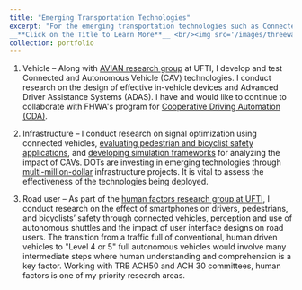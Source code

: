 ```yaml
---
title: "Emerging Transportation Technologies"
excerpt: "For the emerging transportation technologies such as Connected and Autonmous Vehicles (CAVs), Advance Driver Assitance Systems (ADAS), sensor based safety applications and Cooperative Driving Automation (CDA)  to have successful impact on mobility and safety, evaluating technologies from the following three perspectives is critical- 1.Vehicle 2.Infrastructure and 3.Roadusers.
__**Click on the Title to Learn More**__ <br/><img src='/images/threeway.png'>"
collection: portfolio
---
```



1.	Vehicle – Along with [AVIAN research group](http://avian.essie.ufl.edu/) at UFTI, I develop and test Connected and Autonomous Vehicle (CAV) technologies. I conduct research on the design of effective in-vehicle devices and Advanced Driver Assistance Systems (ADAS). I have and would like to continue to collaborate with FHWA's program for [Cooperative Driving Automation (CDA)](https://highways.dot.gov/research/operations/CARMA).
   
2.	Infrastructure – I conduct research on signal optimization using connected vehicles, [evaluating pedestrian and bicyclist safety applications](https://www.fdot.gov/traffic/teo-divisions.shtm/cav-ml-stamp/cv/maplocations/uf-aid.shtm), and [developing simulation frameworks](https://doi.org/10.1177/03611981211068460 ) for analyzing the impact of CAVs. DOTs are investing in emerging technologies through [multi-million-dollar](https://www.fdot.gov/traffic/teo-divisions.shtm/cav-ml-stamp/connected-vehicles) infrastructure projects. It is vital to assess the effectiveness of the technologies being deployed.
 
3.	Road user – As part of the [human factors research group at UFTI](https://www.transportation.institute.ufl.edu/research/human-factors/), I conduct research on the effect of smartphones on drivers, pedestrians, and bicyclists’ safety through connected vehicles, perception and use of autonomous shuttles and the impact of user interface designs on road users. The transition from a traffic full of conventional, human driven vehicles to "Level 4 or 5" full autonomous vehicles would involve many intermediate steps where human understanding and comprehension is a key factor. Working with TRB ACH50 and ACH 30 committees, human factors is one of my priority research areas. 
